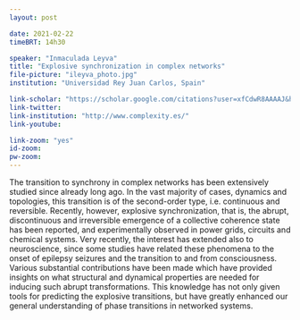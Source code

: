 ```yaml
---
layout: post

date: 2021-02-22
timeBRT: 14h30

speaker: "Inmaculada Leyva"
title: "Explosive synchronization in complex networks"
file-picture: "ileyva_photo.jpg"
institution: "Universidad Rey Juan Carlos, Spain"

link-scholar: "https://scholar.google.com/citations?user=xfCdwR8AAAAJ&hl=en"
link-twitter: 
link-institution: "http://www.complexity.es/"
link-youtube:

link-zoom: "yes"
id-zoom: 
pw-zoom: 
---
```


The transition to synchrony in complex networks has been extensively studied since already long ago. In the vast majority of cases, dynamics and topologies, this transition is of the second-order type, i.e. continuous and reversible. Recently, however, explosive synchronization, that is, the abrupt, discontinuous and irreversible emergence of a collective coherence state has been reported, and experimentally observed in power grids, circuits and chemical systems. Very recently, the interest has extended also to neuroscience, since some studies have related these phenomena to the onset of epilepsy seizures and the transition to and from consciousness. Various substantial contributions have been made which have provided insights on what structural and dynamical properties are needed for inducing such abrupt transformations. This knowledge has not only given tools for predicting the explosive transitions, but have greatly enhanced our general understanding of phase transitions in networked systems.
